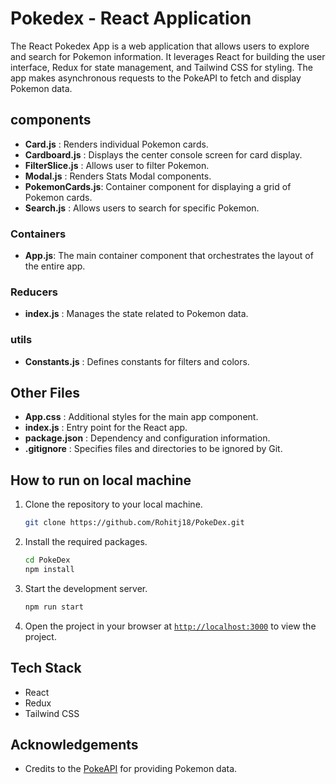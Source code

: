 
# Pokedex - React Application

The React Pokedex App is a web application that allows users to explore and search for Pokemon information. It leverages React for building the user interface, Redux for state management, and Tailwind CSS for styling. The app makes asynchronous requests to the PokeAPI to fetch and display Pokemon data.

## components

- **Card.js** : Renders individual Pokemon cards.
- **Cardboard.js** : Displays the center console screen for card display.
- **FilterSlice.js** : Allows user to filter Pokemon.
- **Modal.js** : Renders Stats Modal components.
- **PokemonCards.js**: Container component for displaying a grid of Pokemon cards.
- **Search.js** : Allows users to search for specific Pokemon.

### Containers
- **App.js**: The main container component that orchestrates the layout of the entire app.

### Reducers
- **index.js** : Manages the state related to Pokemon data.

### utils
- **Constants.js** : Defines constants for filters and colors.

## Other Files
- **App.css** : Additional styles for the main app component.
- **index.js** : Entry point for the React app.
- **package.json** : Dependency and configuration information.
- **.gitignore** : Specifies files and directories to be ignored by Git.

## How to run on local machine

1. Clone the repository to your local machine.
    ```sh
    git clone https://github.com/Rohitj18/PokeDex.git
    ```

1. Install the required packages.
    ```sh
    cd PokeDex
    npm install
    ```

1. Start the development server.
    ```sh
    npm run start
    ```
1. Open the project in your browser at [`http://localhost:3000`](http://localhost:3000) to view the project.




## Tech Stack

- React
- Redux
- Tailwind CSS



## Acknowledgements


- Credits to the [PokeAPI](https://pokeapi.co/) for providing Pokemon data.


